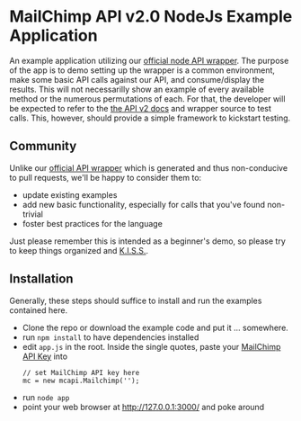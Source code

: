 MailChimp API v2.0 NodeJs Example Application
=============================================
An example application utilizing our [official node API wrapper](https://npmjs.org/package/mailchimp-api). The purpose of the app is to demo setting up the wrapper is a common environment, make some basic API calls against our API, and consume/display the results. This will not necessarilly show an example of every available method or the numerous permutations of each. For that, the developer will be expected to refer to the [the API v2 docs](http://apidocs.mailchimp.com/api/2.0/) and wrapper source to test calls. This, however, should provide a simple framework to kickstart testing.

Community
---------
Unlike our [official API wrapper](https://npmjs.org/package/mailchimp-api) which is generated and thus non-conducive to pull requests, we'll be happy to consider them to:

* update existing examples
* add new basic functionality, especially for calls that you've found non-trivial
* foster best practices for the language

Just please remember this is intended as a beginner's demo, so please try to keep things organized and [K.I.S.S.](http://en.wikipedia.org/wiki/KISS_principle).

Installation
------------
Generally, these steps should suffice to install and run the examples contained here.

* Clone the repo or download the example code and put it ... somewhere.
* run `npm install` to have dependencies installed
* edit `app.js` in the root. Inside the single quotes, paste your [MailChimp API Key](http://kb.mailchimp.com/article/where-can-i-find-my-api-key) into
    `````
    // set MailChimp API key here
    mc = new mcapi.Mailchimp('');
    `````
* run `node app`
* point your web browser at http://127.0.0.1:3000/ and poke around
